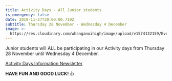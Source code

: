 ```yaml
---
title: Activity Days - All Junior students
is_emergency: false
date: 2019-11-27T20:00:00.719Z
subtitle: Thursday 28 November - Wednesday 4 December
image: >-
  https://res.cloudinary.com/whanganuihigh/image/upload/v1574132159/Events/Race-Schedule.1000---Tough-Teens-2019.jpg
---
```

Junior students will ALL be participating in our Activity days from Thursday 28 November until Wednesday 4 December.

[Activity Days Information Newsletter](https://res.cloudinary.com/whanganuihigh/image/upload/v1574640428/newsletters/Junior_Activity_Days.pdf)

**HAVE FUN AND GOOD LUCK!**   👍
